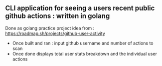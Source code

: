 
CLI application for seeing a users recent public github actions : written in golang
---
Done as golang practice project idea from : https://roadmap.sh/projects/github-user-activity
- Once built and ran : input github username and number of actions to scan
- Once done displays total user stats breakdown and the individual user actions
